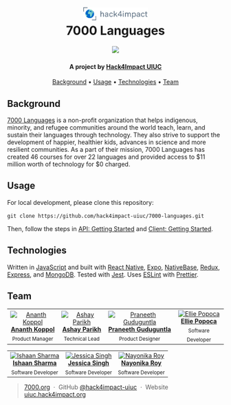 <h1 align="center">
  <a href="https://uiuc.hack4impact.org"><img src="https://raw.githubusercontent.com/hack4impact-uiuc/uiuc.hack4impact.org/master/public/images/colored-logo.svg" alt="hack4impact logo" width="150"></a>
  <br/>
  7000 Languages
  </br>
</h1>

<p align="center">
    <img src="https://img.shields.io/github/checks-status/hack4impact-uiuc/mern-template/main?style=flat-square">
</p>

<h4 align="center">A project by <a href="https://uiuc.hack4impact.org/" target="_blank">Hack4Impact UIUC</a></h4>

<p align="center">
  <a href="#background">Background</a> •
  <a href="#usage">Usage</a> •
  <a href="#technologies">Technologies</a> •
  <a href="#team">Team</a>
</p>

## Background

[7000 Languages](https://www.7000.org/) is a non-profit organization that helps indigenous, minority, and refugee communities around the world teach, learn, and sustain their languages through technology. They also strive to support the development of happier, healthier kids, advances in science and more resilient communities. As a part of their mission, 7000 Languages has created 46 courses for over 22 languages and provided access to $11 million worth of technology for $0 charged. 

## Usage

For local development, please clone this repository:
```
git clone https://github.com/hack4impact-uiuc/7000-languages.git
```

Then, follow the steps in [API: Getting Started](https://github.com/hack4impact-uiuc/7000-languages/blob/dev/api/README.md) and [Client: Getting Started](https://github.com/hack4impact-uiuc/7000-languages/tree/dev/client).

## Technologies

Written in [JavaScript](https://www.javascript.com/) and built with [React Native](https://reactnative.dev/), [Expo](https://expo.dev/), [NativeBase](https://nativebase.io/), [Redux](https://redux.js.org/), [Express](https://expressjs.com/), and [MongoDB](https://www.mongodb.com/). Tested with [Jest](https://jestjs.io/). Uses [ESLint](https://eslint.org) with [Prettier](https://prettier.io/).

## Team

<table align="center">
  <tr align="center">
    <td align="center"><a href="https://www.linkedin.com/in/ananth-yogi-koppol/"><img src="https://stickershop.line-scdn.net/stickershop/v1/sticker/637251/android/sticker.png" width="75px;" alt="Ananth Koppol"/><br /><b>Ananth Koppol</b></a><br/><sub>Product Manager</sub></td>
    <td align="center"><a href="https://www.linkedin.com/in/ashay-parikh-a0621619a/"><img src="https://stickershop.line-scdn.net/stickershop/v1/sticker/637244/android/sticker.png" width="75px;" alt="Ashay Parikh"/><br /><b>Ashay Parikh</b></a><br /><sub>Technical Lead</sub></td>
    <td align="center"><a href="https://www.linkedin.com/in/praneethguduguntla/"><img src="https://stickershop.line-scdn.net/stickershop/v1/sticker/637275/android/sticker.png" width="75px;" alt="Praneeth Guduguntla"/><br /><b>Praneeth Guduguntla</b></a><br /><sub>Product Designer</sub></td>
    <td align="center"><a href="https://www.linkedin.com/in/estrella-2021/"><img src="https://stickershop.line-scdn.net/stickershop/v1/sticker/637255/android/sticker.png" width="75px;" alt="Ellie Popoca"/><br /><b>Ellie Popoca</b></a><br /><sub>Software Developer</sub></td>
  </tr>
</table>
<table align="center">
  <tr align="center">
    <td align="center"><a href="https://www.linkedin.com/in/ishaan-r-sharma/"><img src="https://stickershop.line-scdn.net/stickershop/v1/sticker/637245/android/sticker.png" width="75px;" alt="Ishaan Sharma"/><br /><b>Ishaan Sharma</b></a><br /><sub>Software Developer</sub></td>
    <td align="center"><a href="https://www.linkedin.com/in/jessica-singh7/"><img src="https://stickershop.line-scdn.net/stickershop/v1/sticker/637258/android/sticker.png" width="75px;" alt="Jessica Singh"/><br /><b>Jessica Singh</b></a><br /><sub>Software Developer</sub></td>
    <td align="center"><a href="https://www.linkedin.com/in/nayonika-roy-0162291b5/"><img src="https://stickershop.line-scdn.net/stickershop/v1/sticker/637256/android/sticker.png" width="75px;" alt="Nayonika Roy"/><br /><b>Nayonika Roy</b></a><br /><sub>Software Developer</sub></td>
  </tr>
</table>

> [7000.org](https://www.7000.org/) &nbsp;&middot;&nbsp;
> GitHub [@hack4impact-uiuc](https://github.com/hack4impact-uiuc/) &nbsp;&middot;&nbsp;
> Website [uiuc.hack4impact.org](https://uiuc.hack4impact.org)
